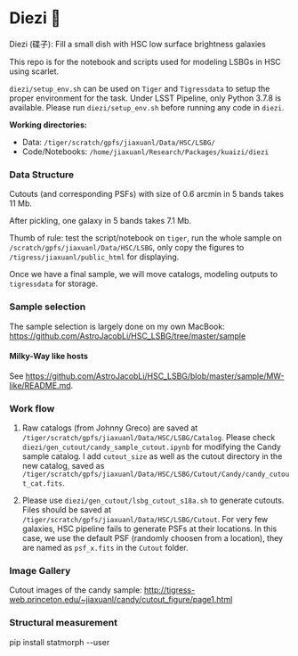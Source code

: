 # Diezi 🥘
Diezi (碟子): Fill a small dish with HSC low surface brightness galaxies

This repo is for the notebook and scripts used for modeling LSBGs in HSC using scarlet.

`diezi/setup_env.sh` can be used on `Tiger` and `Tigressdata` to setup the proper environment for the task. Under LSST Pipeline, only Python 3.7.8 is available. Please run `diezi/setup_env.sh` before running any code in `diezi`.


**Working directories:**
- Data: `/tiger/scratch/gpfs/jiaxuanl/Data/HSC/LSBG/`
- Code/Notebooks: `/home/jiaxuanl/Research/Packages/kuaizi/diezi`



### Data Structure

Cutouts (and corresponding PSFs) with size of 0.6 arcmin in 5 bands takes 11 Mb. 

After pickling, one galaxy in 5 bands takes 7.1 Mb. 

Thumb of rule: test the script/notebook on `tiger`, run the whole sample on `/scratch/gpfs/jiaxuanl/Data/HSC/LSBG`, only copy the figures to `/tigress/jiaxuanl/public_html` for displaying. 

Once we have a final sample, we will move catalogs, modeling outputs to `tigressdata` for storage.


### Sample selection
The sample selection is largely done on my own MacBook: https://github.com/AstroJacobLi/HSC_LSBG/tree/master/sample

#### Milky-Way like hosts
See https://github.com/AstroJacobLi/HSC_LSBG/blob/master/sample/MW-like/README.md.

### Work flow

1. Raw catalogs (from Johnny Greco) are saved at `/tiger/scratch/gpfs/jiaxuanl/Data/HSC/LSBG/Catalog`. Please check `diezi/gen_cutout/candy_sample_cutout.ipynb` for modifying the Candy sample catalog. I add `cutout_size` as well as the cutout directory in the new catalog, saved as `/tiger/scratch/gpfs/jiaxuanl/Data/HSC/LSBG/Cutout/Candy/candy_cutout_cat.fits`. 

2. Please use `diezi/gen_cutout/lsbg_cutout_s18a.sh` to generate cutouts. Files should be saved at `/tiger/scratch/gpfs/jiaxuanl/Data/HSC/LSBG/Cutout`. For very few galaxies, HSC pipeline fails to generate PSFs at their locations. In this case, we use the default PSF (randomly choosen from a location), they are named as `psf_x.fits` in the `Cutout` folder. 


### Image Gallery

Cutout images of the candy sample: http://tigress-web.princeton.edu/~jiaxuanl/candy/cutout_figure/page1.html


### Structural measurement
pip install statmorph --user